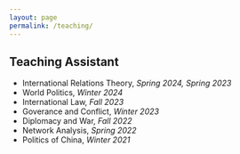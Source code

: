 ```yaml
---
layout: page
permalink: /teaching/
---
```


## Teaching Assistant

- International Relations Theory, *Spring 2024, Spring 2023*
- World Politics, *Winter 2024*
- International Law, *Fall 2023*
- Goverance and Conflict, *Winter 2023*
- Diplomacy and War, *Fall 2022*
- Network Analysis, *Spring 2022*
- Politics of China, *Winter 2021*

        

